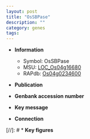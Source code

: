 ```yaml
---
layout: post
title: "OsSBPase"
description: ""
category: genes
tags: 
---
```


* **Information**  
    + Symbol: OsSBPase  
    + MSU: [LOC_Os04g16680](http://rice.uga.edu/cgi-bin/ORF_infopage.cgi?orf=LOC_Os04g16680)  
    + RAPdb: [Os04g0234600](http://rapdb.dna.affrc.go.jp/viewer/gbrowse_details/irgsp1?name=Os04g0234600)  

* **Publication**  

* **Genbank accession number**  

* **Key message**  

* **Connection**  

[//]: # * **Key figures**  


